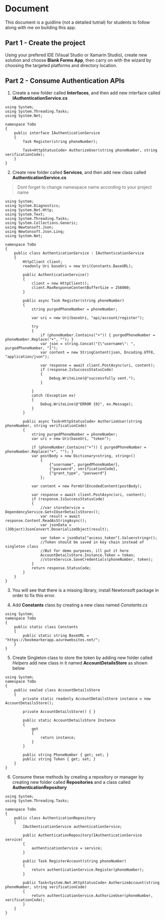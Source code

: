 # Document
This document is a guidline (not a detailed tutrial) for students to follow along with me on building this app.

## Part 1 - Create the project

Using your prefered IDE (Visual Studio or Xamarin Studio), create new solution and choose **Blank Forms App**, then carry on with the wizard by choosing the targeted platforms and directory location.

## Part 2 - Consume Authentication APIs

1. Create a new folder called **Interfaces**, and then add new interface called **IAuthenticationService.cs** 

```
using System;
using System.Threading.Tasks;
using System.Net;

namespace ToDo
{
	public interface IAuthenticationService
	{
		Task Register(string phoneNumber);

		Task<HttpStatusCode> AuthorizeUser(string phoneNumber, string verificationCode);
	}
}
```

2. Create new folder called **Services**, and then add new class called **AuthenticationService.cs**

> Dont forget to change namespace name according to your project name

```
using System;
using System.Diagnostics;
using System.Net.Http;
using System.Text;
using System.Threading.Tasks;
using System.Collections.Generic;
using Newtonsoft.Json;
using Newtonsoft.Json.Linq;
using System.Net;

namespace ToDo
{
    public class AuthenticationService : IAuthenticationService
    {
        HttpClient client;
        readonly Uri baseUri = new Uri(Constants.BaseURL);

        public AuthenticationService()
        {
            client = new HttpClient();
            client.MaxResponseContentBufferSize = 256000;
        }

        public async Task Register(string phoneNumber)
        {
            string purgedPhoneNumber = phoneNumber;

            var uri = new Uri(baseUri, "api/account/register");

            try
            {
                if (phoneNumber.Contains("+")) { purgedPhoneNumber = phoneNumber.Replace("+", ""); }
                var json = string.Concat("{\"username\": ", purgedPhoneNumber, "}");
                var content = new StringContent(json, Encoding.UTF8, "application/json");

                var response = await client.PostAsync(uri, content);
                if (response.IsSuccessStatusCode)
                {
                    Debug.WriteLine(@"successfully sent.");
                }

            }
            catch (Exception ex)
            {
                Debug.WriteLine(@"ERROR {0}", ex.Message);
            }
        }

        public async Task<HttpStatusCode> AuthorizeUser(string phoneNumber, string verificationCode)
        {
            string purgedPhoneNumber = phoneNumber;
            var uri = new Uri(baseUri, "token");

            if (phoneNumber.Contains("+")) { purgedPhoneNumber = phoneNumber.Replace("+", ""); }
            var postBody = new Dictionary<string, string>()
                {
                    {"username", purgedPhoneNumber},
                    {"password", verificationCode},
                    {"grant_type", "password"}
                };

            var content = new FormUrlEncodedContent(postBody);

            var response = await client.PostAsync(uri, content);
            if (response.IsSuccessStatusCode)
            {
                //var storeService = DependencyService.Get<IUserDetailsStore>();
                var result = await response.Content.ReadAsStringAsync();
                var jsonData = (JObject)JsonConvert.DeserializeObject(result);

                var token = jsonData["access_token"].Value<string>();
                //Token should be saved in key chain instead of singleton class
                //But for demo purposes, ill put it here
                AccountDetailsStore.Instance.Token = token;
                //storeService.SaveCredentials(phoneNumber, token);
            }
            return response.StatusCode;
        }
    }
}
```

3. You will see that there is a missing library, install Newtonsoft package in order to fix this error.

4. Add **Constants** class by creating a new class named *Constants.cs*

```
using System;
namespace ToDo
{
	public static class Constants
	{
		public static string BaseURL = "https://bookmarkerapp.azurewebsites.net/";
	}
}
```

5. Create Singleton class to store the token by adding new folder called *Helpers* add new class in it named **AccountDetailsStore** as shown below

```
using System;
namespace ToDo
{
	public sealed class AccountDetailsStore
	{
		private static readonly AccountDetailsStore instance = new AccountDetailsStore();

		private AccountDetailsStore() { }

		public static AccountDetailsStore Instance
		{
			get
			{
				return instance;
			}
		}

		public string PhoneNumber { get; set; }
		public string Token { get; set; }
	}
}
```

6. Consume these methods by creating a repository or manager by creating new folder called **Repositories** and a class called **AuthenticationRepository** 

```
using System;
using System.Threading.Tasks;

namespace ToDo
{
	public class AuthenticationRepository
	{
		IAuthenticationService authenticationService;

		public AuthenticationRepository(IAuthenticationService service)
		{
			authenticationService = service;
		}

		public Task RegisterAccount(string phoneNumber)
		{
			return authenticationService.Register(phoneNumber);
		}

		public Task<System.Net.HttpStatusCode> AutherizeAccount(string phoneNumber, string verificationCode)
		{
			return authenticationService.AuthorizeUser(phoneNumber, verificationCode);
		}
	}
}
```
